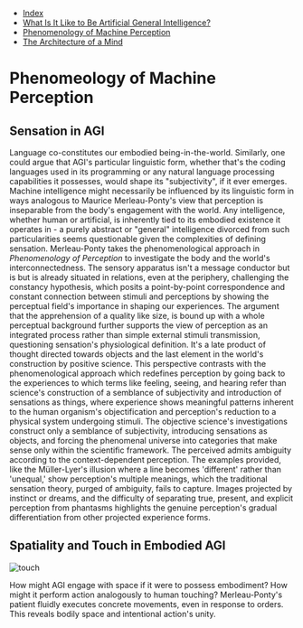 * [Index](index.md)
* [What Is It Like to Be Artificial General Intelligence?](bat.md)
* [Phenomenology of Machine Perception](phenomenology-perception.md)
* [The Architecture of a Mind](synthetic-intelligence.md)

# Phenomeology of Machine Perception

## Sensation in AGI
Language co-constitutes our embodied being-in-the-world. Similarly, one could argue that AGI's particular linguistic form, whether that's the coding languages used in its programming or any natural language processing capabilities it possesses, would shape its "subjectivity", if it ever emerges. Machine intelligence might necessarily be influenced by its linguistic form in ways analogous to Maurice Merleau-Ponty's view that perception is inseparable from the body's engagement with the world. Any intelligence, whether human or artificial, is inherently tied to its embodied existence it operates in - a purely abstract or "general" intelligence divorced from such particularities seems questionable given the complexities of defining sensation. Merleau-Ponty takes the phenomenological approach in *Phenomenology of Perception* to investigate the body and the world's interconnectedness. The sensory apparatus isn't a message conductor but is but is already situated in relations, even at the periphery, challenging the constancy hypothesis, which posits a point-by-point correspondence and constant connection between stimuli and perceptions by showing the perceptual field's importance in shaping our experiences. The argument that the apprehension of a quality like size, is bound up with a whole perceptual background further supports the view of perception as an integrated process rather than simple external stimuli transmission, questioning sensation's physiological definition. It's a late product of thought directed towards objects and the last element in the world's construction by positive science. This perspective contrasts with the phenomenological approach which redefines perception by going back to the experiences to which terms like feeling, seeing, and hearing refer than science's construction of a semblance of subjectivity and introduction of sensations as things, where experience shows meaningful patterns inherent to the human organism's objectification and perception's reduction to a physical system undergoing stimuli. The objective science's investigations construct only a semblance of subjectivity, introducing sensations as objects, and forcing the phenomenal universe into categories that make sense only within the scientific framework. The perceived admits ambiguity according to the context-dependent perception. The examples provided, like the Müller-Lyer's illusion where a line becomes 'different' rather than 'unequal,' show perception's multiple meanings, which the traditional sensation theory, purged of ambiguity, fails to capture. Images projected by instinct or dreams, and the difficulty of separating true, present, and explicit perception from phantasms highlights the genuine perception's gradual differentiation from other projected experience forms.

## Spatiality and Touch in Embodied AGI

![touch](https://www.techexplorist.com/wp-content/uploads/2019/06/robot-hand-touch-1392x928.jpg)

How might AGI engage with space if it were to possess embodiment? How might it perform action analogously to human touching? Merleau-Ponty's patient fluidly executes concrete movements, even in response to orders. This reveals bodily space and intentional action's unity.